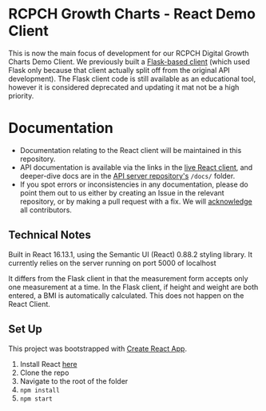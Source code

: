 # RCPCH Growth Charts - React Demo Client
This is now the main focus of development for our RCPCH Digital Growth Charts Demo Client. We previously built a [Flask-based client](https://github.com/rcpch/digital-growth-charts-flask-client) (which used Flask only because that client actually split off from the original API development). The Flask client code is still available as an educational tool, however it is considered deprecated and updating it mat not be a high priority.

# Documentation
* Documentation relating to the React client will be maintained in this repository.
* API documentation is available via the links in the [live React client](), and deeper-dive docs are in the [API server repository's](https://github.com/rcpch/digital-growth-charts-server) `/docs/` folder.
* If you spot errors or inconsistencies in any documentation, please do point them out to us either by creating an Issue in the relevant repository, or by making a pull request with a fix. We will [acknowledge](https://github.com/rcpch/digital-growth-charts-server/blob/alpha/docs/clinical-documentation/acknowledgements.md) all contributors.

## Technical Notes
Built in React 16.13.1, using the Semantic UI (React) 0.88.2 styling library.
It currently relies on the server running on port 5000 of localhost

It differs from the Flask client in that the measurement form accepts only one measurement at a time.
In the Flask client, if height and weight are both entered, a BMI is automatically calculated.
This does not happen on the React Client.

## Set Up
This project was bootstrapped with [Create React App](https://github.com/facebook/create-react-app).

1. Install React [here](https://reactjs.org/docs/getting-started.html)
1. Clone the repo
1. Navigate to the root of the folder
1. `npm install`
1. `npm start`
